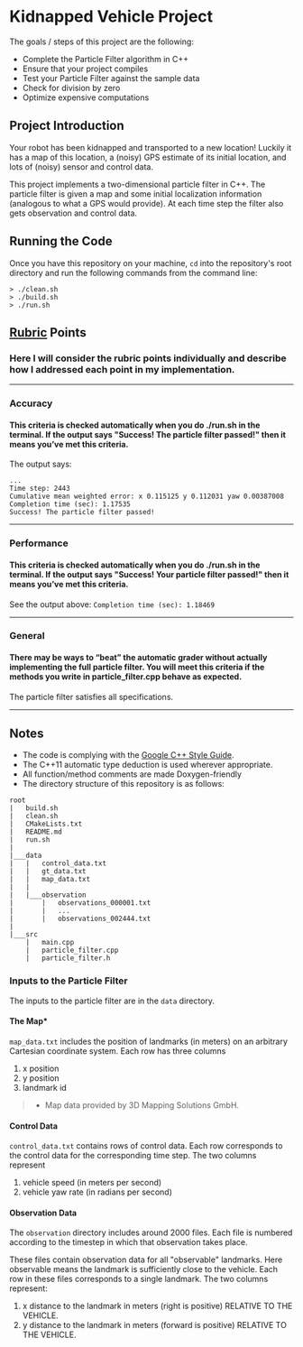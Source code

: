 # Kidnapped Vehicle Project

The goals / steps of this project are the following:

* Complete the Particle Filter algorithm in C++
* Ensure that your project compiles
* Test your Particle Filter against the sample data
* Check for division by zero
* Optimize expensive computations

## Project Introduction
Your robot has been kidnapped and transported to a new location! Luckily it has a map of this location, a (noisy) GPS estimate of its initial location, and lots of (noisy) sensor and control data.

This project implements a two-dimensional particle filter in C++. The particle filter is given a map and some initial localization information (analogous to what a GPS would provide). At each time step the filter also gets observation and control data. 

## Running the Code
Once you have this repository on your machine, `cd` into the repository's root directory and run the following commands from the command line:

```
> ./clean.sh
> ./build.sh
> ./run.sh
```


## [Rubric](https://review.udacity.com/#!/rubrics/747/view) Points
### Here I will consider the rubric points individually and describe how I addressed each point in my implementation.

---
### Accuracy
#### This criteria is checked automatically when you do ./run.sh in the terminal. If the output says "Success! The particle filter passed!" then it means you’ve met this criteria.

The output says:
```
...
Time step: 2443
Cumulative mean weighted error: x 0.115125 y 0.112031 yaw 0.00387008
Completion time (sec): 1.17535
Success! The particle filter passed!
```

---
### Performance
#### This criteria is checked automatically when you do ./run.sh in the terminal. If the output says "Success! Your particle filter passed!" then it means you’ve met this criteria.

See the output above: `Completion time (sec): 1.18469`

---
### General
#### There may be ways to “beat” the automatic grader without actually implementing the full particle filter. You will meet this criteria if the methods you write in particle_filter.cpp behave as expected.

The particle filter satisfies all specifications.

---
## Notes

* The code is complying with the [Google C++ Style Guide](https://google.github.io/styleguide/cppguide.html).
* The C++11 automatic type deduction is used wherever appropriate.
* All function/method comments are made Doxygen-friendly
* The directory structure of this repository is as follows:
```
root
|   build.sh
|   clean.sh
|   CMakeLists.txt
|   README.md
|   run.sh
|
|___data
|   |   control_data.txt
|   |   gt_data.txt
|   |   map_data.txt
|   |
|   |___observation
|       |   observations_000001.txt
|       |   ... 
|       |   observations_002444.txt
|   
|___src
    |   main.cpp
    |   particle_filter.cpp
    |   particle_filter.h
```

### Inputs to the Particle Filter
The inputs to the particle filter are in the `data` directory. 

#### The Map*
`map_data.txt` includes the position of landmarks (in meters) on an arbitrary Cartesian coordinate system. Each row has three columns
1. x position
2. y position
3. landmark id

> * Map data provided by 3D Mapping Solutions GmbH.


#### Control Data
`control_data.txt` contains rows of control data. Each row corresponds to the control data for the corresponding time step. The two columns represent
1. vehicle speed (in meters per second)
2. vehicle yaw rate (in radians per second)

#### Observation Data
The `observation` directory includes around 2000 files. Each file is numbered according to the timestep in which that observation takes place. 

These files contain observation data for all "observable" landmarks. Here observable means the landmark is sufficiently close to the vehicle. Each row in these files corresponds to a single landmark. The two columns represent:
1. x distance to the landmark in meters (right is positive) RELATIVE TO THE VEHICLE. 
2. y distance to the landmark in meters (forward is positive) RELATIVE TO THE VEHICLE.
